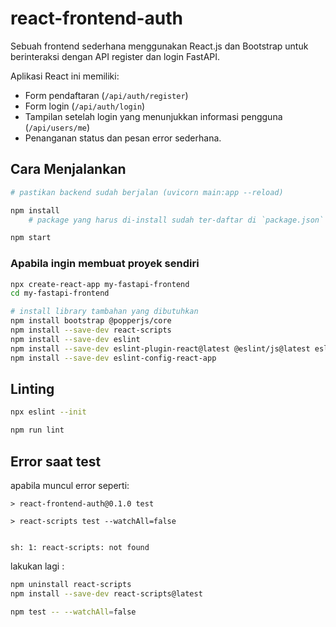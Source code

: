 # react-frontend-auth

Sebuah frontend sederhana menggunakan React.js dan Bootstrap untuk berinteraksi dengan API register dan login FastAPI.

Aplikasi React ini memiliki:

- Form pendaftaran (`/api/auth/register`)
- Form login (`/api/auth/login`)
- Tampilan setelah login yang menunjukkan informasi pengguna (`/api/users/me`)
- Penanganan status dan pesan error sederhana.

## Cara Menjalankan

```bash
# pastikan backend sudah berjalan (uvicorn main:app --reload)

npm install
    # package yang harus di-install sudah ter-daftar di `package.json`

npm start
```

### Apabila ingin membuat proyek sendiri

```bash
npx create-react-app my-fastapi-frontend
cd my-fastapi-frontend

# install library tambahan yang dibutuhkan
npm install bootstrap @popperjs/core
npm install --save-dev react-scripts
npm install --save-dev eslint
npm install --save-dev eslint-plugin-react@latest @eslint/js@latest eslint-plugin-jsx-a11y@latest eslint-plugin-react-hooks@latest @typescript-eslint/eslint-plugin@latest @typescript-eslint/parser@latest
npm install --save-dev eslint-config-react-app
```

## Linting

```bash
npx eslint --init

npm run lint
```

## Error saat test

apabila muncul error seperti:

```log
> react-frontend-auth@0.1.0 test

> react-scripts test --watchAll=false


sh: 1: react-scripts: not found
```

lakukan lagi :

```bash
npm uninstall react-scripts
npm install --save-dev react-scripts@latest

npm test -- --watchAll=false
```



